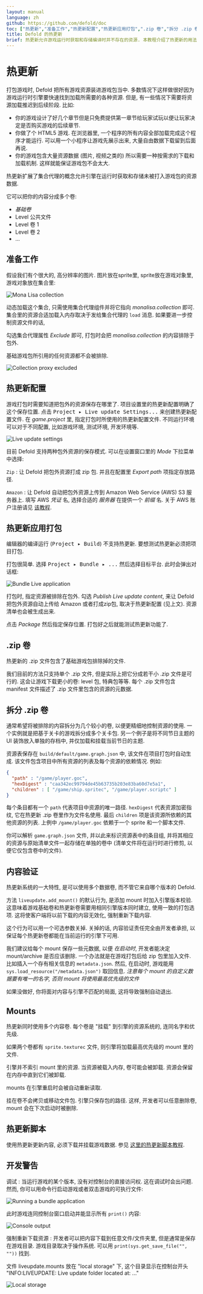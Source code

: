 ```yaml
---
layout: manual
language: zh
github: https://github.com/defold/doc
toc: ["热更新","准备工作","热更新配置","热更新应用打包",".zip 卷","拆分 .zip 卷","内容验证","Mounts","热更新脚本","开发警告"]
title: Defold 的热更新
brief: 热更新允许游戏运行时获取和存储编译时并不存在的资源. 本教程介绍了热更新的用法.
---
```


# 热更新

打包游戏时, Defold 把所有游戏资源装进游戏包当中. 多数情况下这样做很好因为游戏运行时引擎要快速找到加载所需要的各种资源. 但是, 有一些情况下需要将资源加载推迟到后续阶段. 比如:

- 你的游戏设计了好几个章节但是只免费提供第一章节给玩家试玩以便让玩家决定是否购买游戏的后续章节.
- 你做了个 HTML5 游戏. 在浏览器里, 一个程序的所有内容全部加载完成这个程序才能运行. 可以用一个小程序让游戏先展示出来, 大量自由数据下载留到后面再说.
- 你的游戏包含大量资源数据 (图片, 视频之类的) 所以需要一种按需求的下载和加载机制. 这样就能保证游戏包不会太大.

热更新扩展了集合代理的概念允许引擎在运行时获取和存储未被打入游戏包的资源数据.

它可以把你的内容分成多个卷:

* _基础卷_
* Level 公共文件
* Level 卷 1
* Level 卷 2
* ...

## 准备工作

假设我们有个很大的, 高分辨率的图片. 图片放在sprite里, sprite放在游戏对象里, 游戏对象放在集合里:

![Mona Lisa collection](/manuals/images/live-update/mona-lisa.png)

动态加载这个集合, 只需使用集合代理组件并将它指向 *monalisa.collection* 即可. 集合里的资源合适加载入内存取决于发给集合代理的 `load` 消息. 如果要进一步控制资源文件的话,

勾选集合代理属性 *Exclude* 即可, 打包时会把 *monalisa.collection* 的内容排除于包外.

<div class='important' markdown='1'>
基础游戏包所引用的任何资源都不会被排除.
</div>

![Collection proxy excluded](/manuals/images/live-update/proxy-excluded.png)

## 热更新配置

游戏打包时需要知道把包外的资源保存在哪里了. 项目设置里的热更新配置明确了这个保存位置. 点击 <kbd>Project ▸ Live update Settings...</kbd> 来创建热更新配置文件. 在 *game.project* 里, 指定打包时所使用的热更新配置文件. 不同运行环境可以对于不同配置, 比如游戏环境, 测试环境, 开发环境等.

![Live update settings](/manuals/images/live-update/aws-settings.png)

目前 Defold 支持两种包外资源的保存模式. 可以在设置窗口里的 *Mode* 下拉菜单中选择:

`Zip`
: 让 Defold 把包外资源打成 zip 包. 并且在配置里 *Export path* 项指定存放路径.

`Amazon`
: 让 Defold 自动把包外资源上传到 Amazon Web Service (AWS) S3 服务器上. 填写 AWS *凭证* 名, 选择合适的 *服务器* 在提供一个 *前缀* 名. 关于 AWS 账户注册请见 [该教程](/zh/manuals/live-update-aws).

## 热更新应用打包

<div class='important' markdown='1'>
编辑器的编译运行 (<kbd>Project ▸ Build</kbd>) 不支持热更新. 要想测试热更新必须把项目打包.
</div>

打包很简单. 选择 <kbd>Project ▸ Bundle ▸ ...</kbd> 然后选择目标平台. 此时会弹出对话框:

![Bundle Live application](/manuals/images/live-update/bundle-app.png)

打包时, 指定资源被排除在包外. 勾选 *Publish Live update content*, 来让 Defold 把包外资源自动上传给 Amazon 或者打成zip包, 取决于热更新配置 (见上文). 资源清单也会被生成出来.

点击 *Package* 然后指定保存位置. 打包好之后就能测试热更新功能了.

## .zip 卷

热更新的 .zip 文件包含了基础游戏包排除掉的文件.

我们目前的方法只支持单个 .zip 文件, 但是实际上把它分成若干小 .zip 文件是可行的. 这会让游戏下载更小的卷: level 包, 特典包等等. 每个 .zip 文件包含 manifest 文件描述了 .zip 文件里包含的资源的元数据.

## 拆分 .zip 卷

通常希望将被排除的内容拆分为几个较小的卷, 以便更精细地控制资源的使用. 一个实例就是把基于关卡的游戏拆分成多个关卡包. 另一个例子是将不同节日主题的 UI 装饰放入单独的存档中, 并仅加载和挂载当前节日的主题.

资源表保存在 `build/default/game.graph.json` 中, 该文件在项目打包时自动生成. 该文件包含项目中所有资源的列表及每个资源的依赖情况. 例如:

```json
{
  "path" : "/game/player.goc",
  "hexDigest" : "caa342ec99794de45b63735b203e83ba60d7e5a1",
  "children" : [ "/game/ship.spritec", "/game/player.scriptc" ]
}
```

每个条目都有一个 `path` 代表项目中资源的唯一路径. `hexDigest` 代表资源加密指纹, 它在热更新 .zip 卷里作为文件名使用. 最后 `children` 项是该资源所依赖的其他资源的列表. 上例中 `/game/player.goc` 依赖于一个 sprite 和一个脚本文件.

你可以解析 `game.graph.json` 文件, 并以此来标识资源表中的条目组, 并将其相应的资源与原始清单文件一起存储在单独的卷中 (清单文件将在运行时进行修剪, 以便它仅包含卷中的文件).

## 内容验证

热更新系统的一大特性, 是可以使用多个数据卷, 而不管它来自哪个版本的 Defold.

方法 `liveupdate.add_mount()` 的默认行为, 是添加 mount 时加入引擎版本校验.
这意味着游戏基础卷和热更新卷需要用相同引擎版本同时建立, 使用一致的打包选项. 这将使客户端将以前下载的内容无效化, 强制重新下载内容.

这个行为可以用一个可选参数关掉.
关掉的话, 内容验证责任完全由开发者承担, 以保证每个热更新卷都能在当前运行的引擎下可用.

我们建议给每个 mount 保存一些元数据, 以便 _在启动时_, 开发者能决定 mount/archive 是否应该删除.
一个办法就是在游戏打包后给 zip 包里加入文件. 比如插入一个存有相关信息的 `metadata.json`. 然后, 在启动时, 游戏能用 `sys.load_resource("/metadata.json")` 取回信息. _注意每个 mount 的自定义数据要有唯一的名字, 否则 mount 将使用最高优先级的文件_

如果没做好, 你将面对内容与引擎不匹配的局面, 这将导致强制自动退出.

## Mounts

热更新同时使用多个内容卷.
每个卷是 "挂载" 到引擎的资源系统的, 连同名字和优先级.

如果两个卷都有 `sprite.texturec` 文件, 则引擎将加载最高优先级的 mount 里的文件.

引擎并不索引 mount 里的资源. 当资源被载入内存, 卷可能会被卸载. 资源会保留在内存中直到它们被卸载.

mounts 在引擎重启时会被自动重新读取.

<div class='sidenote' markdown='1'>
挂在卷不会拷贝或移动文件包. 引擎只保存包的路径. 这样, 开发者可以任意删除卷, mount 会在下次启动时被删除.
</div>

## 热更新脚本

使用热更新更新内容, 必须下载并挂载游戏数据.
参见 [这里的热更新脚本教程](/zh/manuals/live-update-scripting).

## 开发警告

调试
: 当运行游戏的某个版本, 没有对控制台的直接访问权. 这在调试时会出问题. 然而, 你可以用命令行启动游戏或者双击游戏的可执行文件:

  ![Running a bundle application](/manuals/images/live-update/run-bundle.png)

  此时游戏连同控制台窗口启动并能显示所有 `print()` 内容:

  ![Console output](/manuals/images/live-update/run-bundle-console.png)

强制重新下载资源
: 开发者可以把内容下载到任意文件/文件夹里, 但是通常是保存在游戏目录. 游戏目录取决于操作系统. 可以用 `print(sys.get_save_file("", ""))` 找到.

  文件 liveupdate.mounts 放在 "local storage" 下, 这个目录显示在控制台开头 "INFO:LIVEUPDATE: Live update folder located at: ..."

  ![Local storage](/manuals/images/live-update/local-storage.png)
